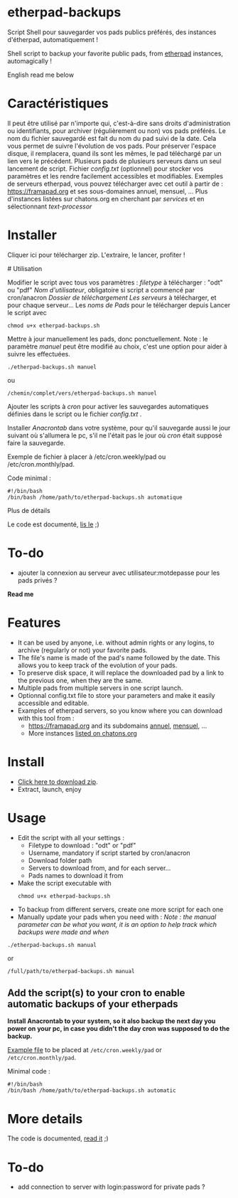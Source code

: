 # etherpad-backups
Script Shell pour sauvegarder vos pads publics préférés, des instances d'étherpad, automatiquement !

Shell script to backup your favorite public pads, from [etherpad](https://etherpad.org/) instances, automagically !

English read me below

# Caractéristiques

Il peut être utilisé par n'importe qui, c'est-à-dire sans droits d'administration ou identifiants, pour archiver (régulièrement ou non) vos pads préférés.
Le nom du fichier sauvegardé est fait du nom du pad suivi de la date. Cela vous permet de suivre l'évolution de vos pads.
Pour préserver l'espace disque, il remplacera, quand ils sont les mêmes, le pad téléchargé par un lien vers le précédent.
Plusieurs pads de plusieurs serveurs dans un seul lancement de script.
Fichier _config.txt_ (optionnel) pour stocker vos paramètres et les rendre facilement accessibles et modifiables.
Exemples de serveurs etherpad, vous pouvez télécharger avec cet outil à partir de :
https://framapad.org et ses sous-domaines annuel, mensuel, ...
Plus d'instances listées sur chatons.org en cherchant par _services_ et en sélectionnant _text-processor_

# Installer

Cliquer ici pour télécharger zip.
L'extraire, le lancer, profiter !

# Utilisation

Modifier le script avec tous vos paramètres :
_filetype_ à télécharger : "odt" ou "pdf"
_Nom d'utilisateur_, obligatoire si script a commencé par cron/anacron
_Dossier de téléchargement_
_Les serveurs_ à télécharger, et pour chaque serveur...
Les _noms de Pads_ pour le télécharger depuis
Lancer le script avec
```
chmod u+x etherpad-backups.sh
```
Mettre à jour manuellement les pads, donc ponctuellement.
Note : le paramètre _manuel_ peut être modifié au choix, c'est une option pour aider à suivre les effectuées.
```
./etherpad-backups.sh manuel
```
ou
```
/chemin/complet/vers/etherpad-backups.sh manuel
```
Ajouter les scripts à _cron_ pour activer les sauvegardes automatiques définies dans le script ou le fichier _config.txt_ .

Installer _Anacrontab_ dans votre système, pour qu'il sauvegarde aussi le jour suivant où s'allumera le pc, s'il ne l'était pas le jour où _cron_ était supposé faire la sauvegarde.

Exemple de fichier à placer à /etc/cron.weekly/pad ou /etc/cron.monthly/pad.

Code minimal :
```
#!/bin/bash
/bin/bash /home/path/to/etherpad-backups.sh automatique
```
Plus de détails

Le code est documenté, [lis le](https://github.com/pouek/etherpad-backups/blob/main/etherpad-backups.sh) ;)


# To-do
- ajouter la connexion au serveur avec utilisateur:motdepasse pour les pads privés ?


__Read me__

# Features
- It can be used by anyone, i.e. without admin rights or any logins, to archive (regularly or not) your favorite pads.
- The file's name is made of the pad's name followed by the date. This allows you to keep track of the evolution of your pads.
- To preserve disk space, it will replace the downloaded pad by a link to the previous one, when they are the same.
- Multiple pads from multiple servers in one script launch.
- Optionnal config.txt file to store your parameters and make it easily accessible and editable.
- Examples of etherpad servers, so you know where you can download with this tool from :
    - https://framapad.org and its subdomains [annuel](https://annuel.framapad.org), [mensuel](https://mensuel.framapad.org), ...
    - More instances [listed on chatons.org](https://www.chatons.org/search/by-service?service_type_target_id=All&field_alternatives_aux_services_target_id=All&field_software_target_id=224&field_is_shared_value=All&title=) 

# Install
- [Click here to download zip](https://github.com/pouek/etherpad-backups/archive/refs/heads/main.zip).
- Extract, launch, enjoy
  
# Usage
- Edit the script with all your settings :
   - Filetype to download : "odt" or "pdf"
   - Username, mandatory if script started by cron/anacron
   - Download folder path
   - Servers to download from, and for each server...
   - Pads names to download it from
- Make the script executable with
  ```
  chmod u+x etherpad-backups.sh
  ```
- To backup from different servers, create one more script for each one 
- Manually update your pads when you need with :
_Note : the manual parameter can be what you want, it is an option to help track which backups were made and when_
```
./etherpad-backups.sh manual
```
or
```
/full/path/to/etherpad-backups.sh manual
```

## Add the script(s) to your cron to enable automatic backups of your etherpads
__Install Anacrontab to your system, so it also backup the next day you power on your pc, in case you didn't the day cron was supposed to do the backup.__

[Example file](https://github.com/pouek/etherpad-backups/blob/main/pad) to be placed at ``` /etc/cron.weekly/pad ``` or ``` /etc/cron.monthly/pad ```. 

Minimal code :
```
#!/bin/bash
/bin/bash /home/path/to/etherpad-backups.sh automatic
```


# More details
The code is documented, [read it](https://github.com/pouek/etherpad-backups/blob/main/etherpad-backups.sh) ;)


# To-do
- add connection to server with login:password for private pads ?
